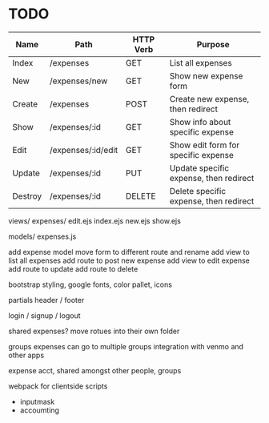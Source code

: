 # TODO

| Name    | Path           | HTTP Verb | Purpose                            |
| ------- | -------------- | --------- | ---------------------------------- |
| Index   | /expenses          | GET       | List all expenses                      |
| New     | /expenses/new      | GET       | Show new expense form                  |
| Create  | /expenses          | POST      | Create new expense, then redirect      |
| Show    | /expenses/:id      | GET       | Show info about specific expense       |
| Edit    | /expenses/:id/edit | GET       | Show edit form for specific expense    |
| Update  | /expenses/:id      | PUT       | Update specific expense, then redirect |
| Destroy | /expenses/:id      | DELETE    | Delete specific expense, then redirect |

views/
    expenses/
        edit.ejs
        index.ejs
        new.ejs
        show.ejs

models/
    expenses.js



add expense model
move form to different route and rename
add view to list all expenses
add route to post new expense
add view to edit expense
add route to update
add route to delete

bootstrap
styling, google fonts, color pallet, icons

partials header / footer

login / signup / logout

shared expenses?
move rotues into their own folder

groups
expenses can go to multiple groups
integration with venmo and other apps

expense acct, shared amongst other people, groups

webpack for clientside scripts

- inputmask
- accoumting
